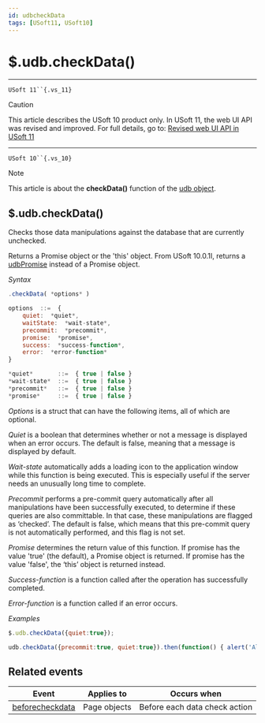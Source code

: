 ```yaml
---
id: udbcheckData
tags: [USoft11, USoft10]
---
```

# $.udb.checkData()



----

`USoft 11``{.vs_11}`

> [!CAUTION]
> This article describes the USoft 10 product only.
> In USoft 11, the web UI API was revised and improved. For full details, go to:
> [Revised web UI API in USoft 11](/docs/Web_and_app_UIs/UDB_udb/Revised_web_UI_API_in_USoft_11.md)

----

`USoft 10``{.vs_10}`

> [!NOTE]
> This article is about the **checkData()** function of the [udb object](/docs/Web_and_app_UIs/UDB_udb).

## **$.udb.checkData()**

Checks those data manipulations against the database that are currently unchecked.

Returns a Promise object or the 'this' object. From USoft 10.0.1I, returns a [udbPromise](/docs/Web_and_app_UIs/JavaScript/Promises_for_asynchronous_Javascript.md) instead of a Promise object.

*Syntax*

```js
.checkData( *options* )

options  ::=  {
    quiet:  *quiet*,
    waitState:  *wait-state*,
    precommit:  *precommit*,
    promise:  *promise*,
    success:  *success-function*,
    error:  *error-function*
}

*quiet*       ::=  { true | false }
*wait-state*  ::=  { true | false }
*precommit*   ::=  { true | false }
*promise*     ::=  { true | false }
```

*Options* is a struct that can have the following items, all of which are optional.

*Quiet* is a boolean that determines whether or not a message is displayed when an error occurs. The default is false, meaning that a message is displayed by default.

*Wait-state* automatically adds a loading icon to the application window while this function is being executed. This is especially useful if the server needs an unusually long time to complete.

*Precommit* performs a pre-commit query automatically after all manipulations have been successfully executed, to determine if these queries are also committable. In that case, these manipulations are flagged as ‘checked’. The default is false, which means that this pre-commit query is not automatically performed, and this flag is not set.

*Promise* determines the return value of this function. If promise has the value 'true' (the default), a Promise object is returned. If promise has the value 'false', the ‘this’ object is returned instead.

*Success-function* is a function called after the operation has successfully completed.

*Error-function* is a function called if an error occurs.

*Examples*

```js
$.udb.checkData({quiet:true});
```

```js
udb.checkData({precommit:true, quiet:true}).then(function() { alert('All manipulations are correct.'); });
```

## Related events

|**Event**|**Applies to**|**Occurs when**|
|--------|--------|--------|
|[beforecheckdata](/docs/Web_and_app_UIs/UDB_Events/beforecheckdata.md)|Page objects|Before each data check action|



 